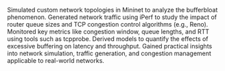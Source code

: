 Simulated custom network topologies in Mininet to analyze the bufferbloat phenomenon.
Generated network traffic using iPerf to study the impact of router queue sizes and TCP congestion control algorithms (e.g., Reno).
Monitored key metrics like congestion window, queue lengths, and RTT using tools such as tcpprobe.
Derived models to quantify the effects of excessive buffering on latency and throughput.
Gained practical insights into network simulation, traffic generation, and congestion management applicable to real-world networks.
